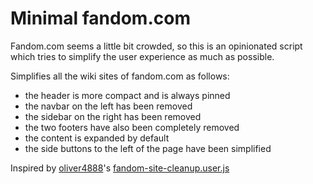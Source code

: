 # Minimal fandom.com

Fandom.com seems a little bit crowded, so this is an opinionated script which tries to simplify the user experience as much as possible.

Simplifies all the wiki sites of fandom.com as follows:

 * the header is more compact and is always pinned
 * the navbar on the left has been removed
 * the sidebar on the right has been removed
 * the two footers have also been completely removed
 * the content is expanded by default
 * the side buttons to the left of the page have been simplified

Inspired by [oliver4888](https://gist.github.com/oliver4888)'s [fandom-site-cleanup.user.js](https://gist.github.com/oliver4888/b877ad26d0ef96b6fb28e0e53068ac41)
